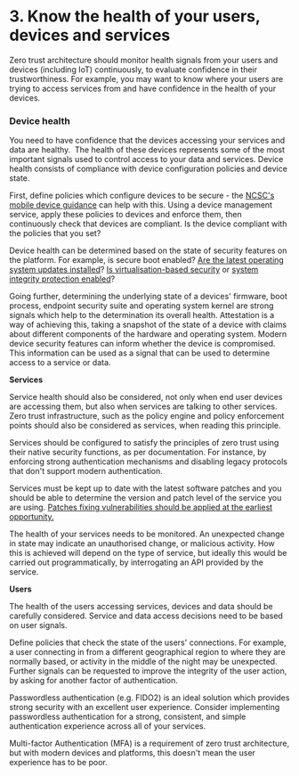 # 3. Know the health of your users, devices and services

Zero trust architecture should monitor health signals from your users and devices (including IoT) continuously, to evaluate confidence in their trustworthiness. For example, you may want to know where your users are trying to access services from and have confidence in the health of your devices.

### Device health

You need to have confidence that the devices accessing your services and data are healthy.  The health of these devices represents some of the most important signals used to control access to your data and services. Device health consists of compliance with device configuration policies and device state.

First, define policies which configure devices to be secure - the [NCSC's mobile device guidance](https://www.ncsc.gov.uk/collection/mobile-device-guidance) can help with this. Using a device management service, apply these policies to devices and enforce them, then continuously check that devices are compliant. Is the device compliant with the policies that you set?

Device health can be determined based on the state of security features on the platform. For example, is secure boot enabled? [Are the latest operating system updates installed](https://www.ncsc.gov.uk/collection/mobile-device-guidance/keeping-devices-and-software-up-to-date)? [Is virtualisation-based security](https://docs.microsoft.com/en-us/windows-hardware/design/device-experiences/oem-vbs) or [system integrity protection enabled](https://support.apple.com/en-us/HT204899)?

Going further, determining the underlying state of a devices' firmware, boot process, endpoint security suite and operating system kernel are strong signals which help to the determination its overall health. Attestation is a way of achieving this, taking a snapshot of the state of a device with claims about different components of the hardware and operating system. Modern device security features can inform whether the device is compromised. This information can be used as a signal that can be used to determine access to a service or data.

**Services**

Service health should also be considered, not only when end user devices are accessing them, but also when services are talking to other services. Zero trust infrastructure, such as the policy engine and policy enforcement points should also be considered as services, when reading this principle.

Services should be configured to satisfy the principles of zero trust using their native security functions, as per documentation. For instance, by enforcing strong authentication mechanisms and disabling legacy protocols that don\'t support modern authentication.

Services must be kept up to date with the latest software patches and you should be able to determine the version and patch level of the service you are using. [Patches fixing vulnerabilities should be applied at the earliest opportunity.](https://www.ncsc.gov.uk/guidance/vulnerability-management)

The health of your services needs to be monitored. An unexpected change in state may indicate an unauthorised change, or malicious activity. How this is achieved will depend on the type of service, but ideally this would be carried out programmatically, by interrogating an API provided by the service.

**Users**

The health of the users accessing services, devices and data should be carefully considered. Service and data access decisions need to be based on user signals.

Define policies that check the state of the users\' connections. For example, a user connecting in from a different geographical region to where they are normally based, or activity in the middle of the night may be unexpected. Further signals can be requested to improve the integrity of the user action, by asking for another factor of authentication.

Passwordless authentication (e.g. FIDO2) is an ideal solution which provides strong security with an excellent user experience. Consider implementing passwordless authentication for a strong, consistent, and simple authentication experience across all of your services.

Multi-factor Authentication (MFA) is a requirement of zero trust architecture, but with modern devices and platforms, this doesn't mean the user experience has to be poor.

 
